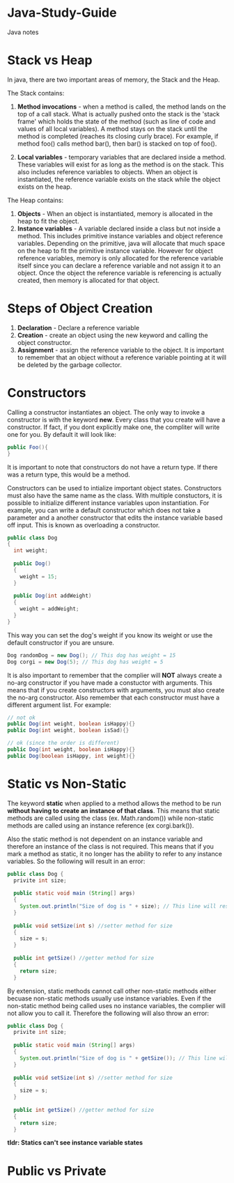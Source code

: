 # Java-Study-Guide

Java notes

# Stack vs Heap

In java, there are two important areas of memory, the Stack and the Heap. 

The Stack contains:

1. **Method invocations** - when a method is called, the method lands on the top of a call stack. What is actually pushed onto the stack is the 'stack frame' which holds the state of the method (such as line of code and values of all local variables). A method stays on the stack until the method is completed (reaches its closing curly brace). For example, if method foo() calls method bar(), then bar() is stacked on top of foo().

2. **Local variables** - temporary variables that are declared inside a method. These variables will exist for as long as the method is on the stack. This also includes reference variables to objects. When an object is instantiated, the reference variable exists on the stack while the object exists on the heap.

The Heap contains:

1. **Objects** - When an object is instantiated, memory is allocated in the heap to fit the object. 
2. **Instance variables** - A variable declared inside a class but not inside a method. This includes primitive instance variables and object reference variables. Depending on the primitive, java will allocate that much space on the heap to fit the primitive instance variable. However for object reference variables, memory is only allocated for the reference variable itself since you can declare a reference variable and not assign it to an object. Once the object the reference variable is referencing is actually created, then memory is allocated for that object. 

# Steps of Object Creation

1. **Declaration** - Declare a reference variable  
2. **Creation** - create an object using the new keyword and calling the object constructor. 
3. **Assignment** - assign the reference variable to the object. It is important to remember that an object without a reference variable pointing at it will be deleted by the garbage collector. 

# Constructors

Calling a constructor instantiates an object. The only way to invoke a constructor is with the keyword **new**. Every class that you create will have a constructor. If fact, if you dont explicitly make one, the compliter will write one for you. By default it will look like:
```java
public Foo(){
}
```
It is important to note that constructors do not have a return type. If there was a return type, this would be a method. 

Constructors can be used to intialize important object states. Constructors must also have the same name as the class. With multiple constuctors, it is possible to initialize different instance variables upon instantiation. For example, you can write a default constructor which does not take a parameter and a another constructor that edits the instance variable based off input. This is known as overloading a constructor.

```java
public class Dog
{
  int weight;
  
  public Dog()
  {
    weight = 15;
  }
  
  public Dog(int addWeight)
  {
    weight = addWeight;
  }
}
```
This way you can set the dog's weight if you know its weight or use the default constructor if you are unsure.

```java
Dog randomDog = new Dog(); // This dog has weight = 15
Dog corgi = new Dog(5); // This dog has weight = 5
```

It is also important to remember that the complier will **NOT** always create a no-arg constructor if you have made a constuctor with arguments. This means that if you create constructors with arguments, you must also create the no-arg constructor. Also remember that each constructor must have a different argument list. 
For example:
```java
// not ok
public Dog(int weight, boolean isHappy){}
public Dog(int weight, boolean isSad){}

// ok (since the order is different)
public Dog(int weight, boolean isHappy){}
public Dog(boolean isHappy, int weight){}
```

# Static vs Non-Static

The keyword **static** when applied to a method allows the method to be run **without having to create an instance of that class**. This means that static methods are called using the class (ex. Math.random()) while non-static methods are called using an instance reference (ex corgi.bark()). 

Also the static method is not dependent on an instance variable and therefore an instance of the class is not required. This means that if you mark a method as static, it no longer has the ability to refer to any instance variables. So the following will result in an error:

```java
public class Dog {
  privite int size;
  
  public static void main (String[] args)
  {
    System.out.println("Size of dog is " + size); // This line will result in an error becuase the complier does not know which object's instance variable you are refering to
  }
  
  public void setSize(int s) //setter method for size
  {
    size = s;
  }
  
  public int getSize() //getter method for size
  {
    return size;
  }
```
By extension, static methods cannot call other non-static methods either becuase non-static methods usually use instance variables. Even if the non-static method being called uses no instance variables, the complier will not allow you to call it. Therefore the following will also throw an error:

```java
public class Dog {
  privite int size;
  
  public static void main (String[] args)
  {
    System.out.println("Size of dog is " + getSize()); // This line will result in an error 
  }
  
  public void setSize(int s) //setter method for size
  {
    size = s;
  }
  
  public int getSize() //getter method for size
  {
    return size;
  }
```

**tldr: Statics can't see instance variable states**

# Public vs Private 

